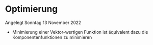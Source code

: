 # Optimierung
Angelegt Sonntag 13 November 2022


* Minimierung einer Vektor-wertigen Funktion ist äquivalent dazu die Komponentenfunktionen zu minimieren


